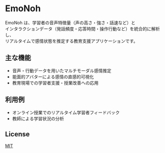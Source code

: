 # EmoNoh

EmoNoh は、学習者の音声特徴量（声の高さ・強さ・話速など）と  
インタラクションデータ（発話頻度・応答時間・操作行動など）を統合的に解析し、  
リアルタイムで感情状態を推定する教育支援アプリケーションです。  

## 主な機能
- 音声・行動データを用いたマルチモーダル感情推定
- 能面的アバターによる感情の直感的可視化
- 教育現場での学習者支援・授業改善への応用

## 利用例
- オンライン授業でのリアルタイム学習者フィードバック
- 教師による学習状況の分析

## License
[MIT](LICENSE)
